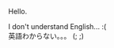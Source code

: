 <!---
- 👋 Hi, I’m @fura0402
- 👀 I’m interested in ...
- 🌱 I’m currently learning ...
- 💞️ I’m looking to collaborate on ...
- 📫 How to reach me ...

fura0402/fura0402 is a ✨ special ✨ repository because its `README.md` (this file) appears on your GitHub profile.
You can click the Preview link to take a look at your changes.
--->


Hello.

I don't understand English... :(
<br>
英語わからない。。。 (; ;)
